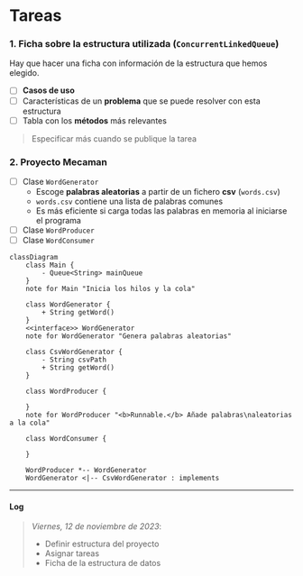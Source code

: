 # Tareas

### 1. Ficha sobre la estructura utilizada (`ConcurrentLinkedQueue`)

Hay que hacer una ficha con información de la estructura que hemos elegido.

- [ ] **Casos de uso**
- [ ] Características de un **problema** que se puede resolver con esta estructura
- [ ] Tabla con los **métodos** más relevantes

> Especificar más cuando se publique la tarea

### 2. Proyecto Mecaman

- [ ] Clase `WordGenerator`
  - Escoge **palabras aleatorias** a partir de un fichero **csv** (`words.csv`)
  - `words.csv` contiene una lista de palabras comunes
  - Es más eficiente si carga todas las palabras en memoria al iniciarse el programa
- [ ] Clase `WordProducer`
- [ ] Clase `WordConsumer`

```mermaid
classDiagram
    class Main {
        - Queue<String> mainQueue
    }
    note for Main "Inicia los hilos y la cola"
     
    class WordGenerator {
        + String getWord()
    }
    <<interface>> WordGenerator
    note for WordGenerator "Genera palabras aleatorias"

    class CsvWordGenerator {
        - String csvPath
        + String getWord()
    } 

    class WordProducer {

    }
    note for WordProducer "<b>Runnable.</b> Añade palabras\naleatorias a la cola"
    
    class WordConsumer {

    }

    WordProducer *-- WordGenerator
    WordGenerator <|-- CsvWordGenerator : implements
```

---

#### Log

> *Viernes, 12 de noviembre de 2023*: 
> - Definir estructura del proyecto
> - Asignar tareas
> - Ficha de la estructura de datos

